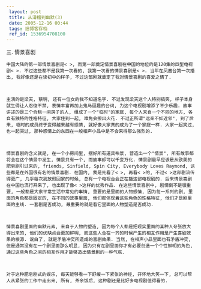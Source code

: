 ```yaml
---
 layout: post
 title: 从滑稽到幽默(3)
 date: 2005-12-16 00:44
 tags: 旧博客存档
 ref_id: 1536954708100
---
```

三. 情景喜剧



    中国大陆的第一部情景喜剧是< >, 而第一部奠定情景喜剧在中国的地位的是120集的巨型电视剧< >. 不过这些都不是我第一次看的, 我第一次看的情景喜剧是< >. 当年在凤凰台第一次播出, 我好像还是在读初中的样子, 不过这部剧就奠定了我对情景喜剧的喜爱之情了.



    主演的是梁天, 蔡明, 还有一位女的我不知道名字. 不过发现梁天这个人特别搞笑, 样子本身就生得让人忍俊不禁, 表情丰富再加上鬼马逗趣的台词, 为这个电视剧增添了不少乐趣. 故事讲述的是三个合租一间房子的人, 组成了一个"临时"的家庭, 每个人来自一个不同的地方, 各自有独特的性格特征, 大家住到一起, 难免会擦出火花. 不过正所谓"远亲不如近邻", 到了后来, 临时的成员终于变得越来越有感情, 就好像大家真的成为了一个家庭一样. 大家一起笑过, 也一起哭过, 那种感情上的东西在一般相声小品中是不会来得那么强烈的. 



    情景喜剧的含义就是, 在一个小房间里, 摆好所有道具布景, 营造出一个"情景", 所有故事都将会在这个情景中发生, 情景只有一个, 而故事却可以千变万化. 情景剧最早应该是从欧美的肥皂剧引过来的, friends, Sinfield, Spin City, Everybody Loves Raymond, 这些都是在外国很有名的情景喜剧. 在国内, 我是先看了< >, 再看< >的, 不过< >这部剧流传得更广, 几乎每次我放假回家的时候, 总有一个电视台会正在播这部电视剧的. 后来情景喜剧在中国也流行开来了, 也出现了像< >这样的优秀作品. 在这些情景喜剧中, 剧情倒不是很重要, 一般都是大家平常生活中常见的事情, 重要的是里面的人物感情, 因为每一系列的剧, 里面的角色都是固定的, 在不同的故事里面, 他们都体现着这些角色的性格特征, 他们才是剧里面的主线. 一套剧是否成功, 最重要的就是看它里面的人物塑造是否成功. 



    情景喜剧里面的幽默元素, 来自于人物的塑造, 因为每个人都是把现实里面的某种人夸张放大得出来的, 他们的优缺点会更加鲜明, 而这些人合在一齐的时候产生的相互作用是产生喜剧效果的根源. 说白了, 就是矛盾冲突所造成的喜剧效果. 当然, 在相声小品里面也有矛盾冲突, 但是通常没有在一个剧里面那么明显, 因为只有在剧里面你才有必要创造一个个性鲜明的角色, 通过这些角色之间的相互作用才能够造出情景剧的一种气氛.



    对于这种肥皂剧式的娱乐, 每天能够看一下舒缓一下紧张的神经, 开怀地大笑一下, 总可以帮人从紧张的工作中走出来, 所有, 茶余饭后, 这种剧还是比好多电视剧值得看的.

